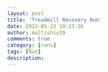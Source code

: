 ```yaml
---
layout: post
title: 'Treadmill Recovery Run'
date: 2022-05-23 19:23:26
author: multishiv19
comments: true
category: [runs]
tags: [Run]
description: 
---
```


<div width='100%' class='strava-embed-placeholder' data-embed-type='activity' data-embed-id='7188625352'></div>
<script src='https://strava-embeds.com/embed.js'></script>
